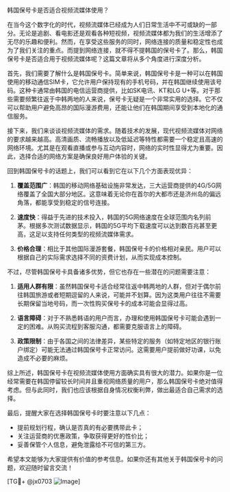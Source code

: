 韩国保号卡是否适合视频流媒体使用？

在当今这个数字化的时代，视频流媒体已经成为人们日常生活中不可或缺的一部分。无论是追剧、看电影还是观看各种短视频，视频流媒体都为我们的生活增添了无尽的乐趣和便利。然而，在享受这些服务的同时，网络连接的质量和稳定性也成为了我们关注的重点。而提到网络连接，就不得不提韩国的保号卡了。那么，韩国保号卡是否适合用于视频流媒体呢？这篇文章将从多个角度进行深度分析。

首先，我们需要了解什么是韩国保号卡。简单来说，韩国保号卡是一种可以在韩国使用的移动通信SIM卡，它允许用户保持现有的手机号码，并在韩国继续使用该号码。这种卡通常由韩国的电信运营商提供，比如SK电讯、KT和LG U+等。对于那些需要频繁往返于中韩两地的人来说，保号卡无疑是一个非常实用的选择。它不仅可以帮助用户避免高昂的国际漫游费用，还能让他们在韩国期间享受到本地化的通信服务。

接下来，我们来谈谈视频流媒体的需求。随着技术的发展，现代视频流媒体对网络的要求越来越高。高清画质、流畅播放以及低延迟等特性都需要一个稳定且高速的网络环境。尤其是在观看直播或参与互动内容时，网络的实时性显得尤为重要。因此，选择合适的网络方案是确保良好用户体验的关键。

回到韩国保号卡的话题上，我们可以看到它在以下几个方面表现优异：

1. **覆盖范围广**：韩国的移动网络基础设施非常发达，三大运营商提供的4G/5G网络覆盖了全国大部分地区。这意味着无论你在首尔的大都市还是济州岛的偏远角落，都能享受到稳定的信号连接。

2. **速度快**：得益于先进的技术投入，韩国的5G网络速度在全球范围内名列前茅。根据多次测试数据显示，韩国的5G平均下载速度可以达到数百兆甚至更高，这足以支持任何类型的视频流媒体需求。

3. **价格合理**：相比于其他国际漫游套餐，韩国保号卡的价格相对亲民。用户可以根据自己的实际需求选择不同的资费计划，从而实现成本控制。

不过，尽管韩国保号卡具备诸多优势，但它也存在一些潜在的问题需要注意：

1. **适用人群有限**：虽然韩国保号卡适合经常往返中韩两地的人群，但对于偶尔前往韩国旅游或者短期逗留的人来说，可能并不划算。因为这类用户往往不需要长期保留当地号码，而一次性购买保号卡的成本可能会显得过高。

2. **语言障碍**：对于不熟悉韩语的用户而言，办理和使用韩国保号卡可能会遇到一定的困难。从购买流程到客服沟通，都需要克服语言上的障碍。

3. **政策限制**：由于各国之间的法律差异，某些特定的服务（如特定地区的银行账户绑定）可能无法通过韩国保号卡正常访问。这需要用户提前做好功课，以免造成不必要的麻烦。

综上所述，韩国保号卡在视频流媒体使用方面确实具有很大的潜力。如果你是一位经常需要在韩国停留较长时间并且重视网络质量的用户，那么韩国保号卡绝对值得考虑。但与此同时，我们也应该根据自身情况权衡利弊，做出最适合自己需求的选择。

最后，提醒大家在选择韩国保号卡时要注意以下几点：

- 提前规划行程，确认是否真的有必要携带此卡；
- 关注运营商的优惠政策，争取获得更好的性价比；
- 妥善保管个人信息，避免泄露给不可信的第三方。

希望本文能够为大家提供有价值的参考信息。如果你还有其他关于韩国保号卡的问题，欢迎随时留言交流！

[TG💪+ @jx0703 ![Image](https://github.com/user-attachments/assets/dbca1d08-cadb-493c-b0ec-ad6f7a83f270)]